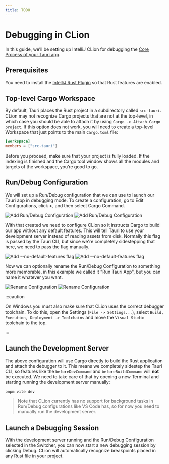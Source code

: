 ```yaml
---
title: TODO
---
```


# Debugging in CLion

In this guide, we’ll be setting up IntelliJ CLion for debugging the [Core Process of your Tauri app].

## Prerequisites

You need to install the [IntelliJ Rust Plugin](https://plugins.jetbrains.com/plugin/8182-rust/docs) so that Rust features are enabled.

## Top-level Cargo Workspace

By default, Tauri places the Rust project in a subdirectory called `src-tauri`. CLion may not recognize Cargo projects that are not at the top-level, in which case you should be able to attach it by using `Cargo -> Attach Cargo project`. If this option does not work, you will need to create a top-level Workspace that just points to the main `Cargo.toml` file:

```toml title=Cargo.toml
[workspace]
members = ["src-tauri"]
```

Before you proceed, make sure that your project is fully loaded. If the indexing is finished and the Cargo tool window shows all the modules and targets of the workspace, you’re good to go.

## Run/Debug Configuration

We will set up a Run/Debug configuration that we can use to launch our Tauri app in debugging mode. To create a configuration, go to Edit Configurations, click **+**, and then select Cargo Command.

![Add Run/Debug Configuration](/img/guides/debugging/clion/add-cargo-config-light.png#gh-light-mode-only)
![Add Run/Debug Configuration](/img/guides/debugging/clion/add-cargo-config-dark.png#gh-dark-mode-only)

With that created we need to configure CLion so it instructs Cargo to build our app without any default features. This will tell Tauri to use your development server instead of reading assets from disk. Normally this flag is passed by the Tauri CLI, but since we're completely sidestepping that here, we need to pass the flag manually.

![Add `--no-default-features` flag](/img/guides/debugging/clion/set-no-default-features-light.png#gh-light-mode-only)
![Add `--no-default-features` flag](/img/guides/debugging/clion/set-no-default-features-dark.png#gh-dark-mode-only)

Now we can optionally rename the Run/Debug Configuration to something more memorable, in this example we called it "Run Tauri App", but you can name it whatever you want.

![Rename Configuration](/img/guides/debugging/clion/rename-configuration-light.png#gh-light-mode-only)
![Rename Configuration](/img/guides/debugging/clion/rename-configuration-dark.png#gh-dark-mode-only)

:::caution

On Windows you must also make sure that CLion uses the correct debugger toolchain. To do this, open the Settings (`File -> Settings...`), select `Build, Execution, Deployment -> Toolchains` and move the `Visual Studio` toolchain to the top.

:::

## Launch the Development Server

The above configuration will use Cargo directly to build the Rust application and attach the debugger to it. This means we completely sidestep the Tauri CLI, so features like the `beforeDevCommand` and `beforeBuildCommand` will **not** be executed. We need to take care of that by opening a new Terminal and starting running the development server manually:

```sh
pnpm vite dev
```

> Note that CLion currently has no support for background tasks in Run/Debug configurations like VS Code has, so for now you need to manually run the development server.

## Launch a Debugging Session

With the development server running and the Run/Debug Configuration selected in the Switcher, you can now start a new debugging session by clicking Debug. CLion will automatically recognize breakpoints placed in any Rust file in your project.

[core process of your tauri app]: ../../references/architecture/process-model.md#the-core-process
